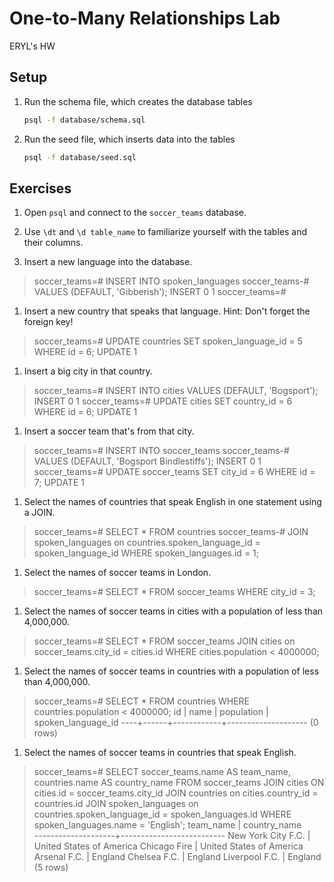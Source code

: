 # One-to-Many Relationships Lab
ERYL's HW
## Setup

1.  Run the schema file, which creates the database tables

    ```bash
    psql -f database/schema.sql
    ```

1.  Run the seed file, which inserts data into the tables

    ```bash
    psql -f database/seed.sql
    ```

## Exercises

1.  Open `psql` and connect to the `soccer_teams` database.

1.  Use `\dt` and `\d table_name` to familiarize yourself with the tables and their columns.

1.  Insert a new language into the database.

>soccer_teams=# INSERT INTO spoken_languages
>soccer_teams-# VALUES (DEFAULT, 'Gibberish');
>INSERT 0 1
>soccer_teams=# 

1.  Insert a new country that speaks that language. Hint: Don't forget the foreign key!

>soccer_teams=# UPDATE countries SET spoken_language_id = 5 WHERE id = 6;
>UPDATE 1

1.  Insert a big city in that country.

>soccer_teams=# INSERT INTO cities VALUES (DEFAULT, 'Bogsport');
>INSERT 0 1
>soccer_teams=# UPDATE cities SET country_id = 6 WHERE id = 6;
>UPDATE 1

1.  Insert a soccer team that's from that city.

>soccer_teams=# INSERT INTO soccer_teams
>soccer_teams-# VALUES (DEFAULT, 'Bogsport Bindlestiffs');
>INSERT 0 1
>soccer_teams=# UPDATE soccer_teams SET city_id = 6 WHERE id = 7;
>UPDATE 1

1.  Select the names of countries that speak English in one statement using a JOIN.

>soccer_teams=# SELECT * FROM countries
>soccer_teams-# JOIN spoken_languages on countries.spoken_language_id = spoken_language_id WHERE spoken_languages.id = 1;

1.  Select the names of soccer teams in London.

>soccer_teams=# SELECT * FROM soccer_teams WHERE city_id = 3;

1.  Select the names of soccer teams in cities with a population of less than 4,000,000.

>soccer_teams=# SELECT * FROM soccer_teams JOIN cities on soccer_teams.city_id = cities.id WHERE cities.population < 4000000;

1.  Select the names of soccer teams in countries with a population of less than 4,000,000.

> soccer_teams=# SELECT * FROM countries WHERE countries.population < 4000000;
 id | name | population | spoken_language_id 
----+------+------------+--------------------
(0 rows)


1.  Select the names of soccer teams in countries that speak English.

> soccer_teams=# SELECT soccer_teams.name AS team_name, countries.name AS country_name FROM soccer_teams JOIN cities ON cities.id = soccer_teams.city_id JOIN countries on cities.country_id = countries.id JOIN spoken_languages on countries.spoken_language_id = spoken_languages.id WHERE spoken_languages.name = 'English'; 
     team_name      |       country_name       
--------------------+--------------------------
 New York City F.C. | United States of America
 Chicago Fire       | United States of America
 Arsenal F.C.       | England
 Chelsea F.C.       | England
 Liverpool F.C.     | England
(5 rows)


